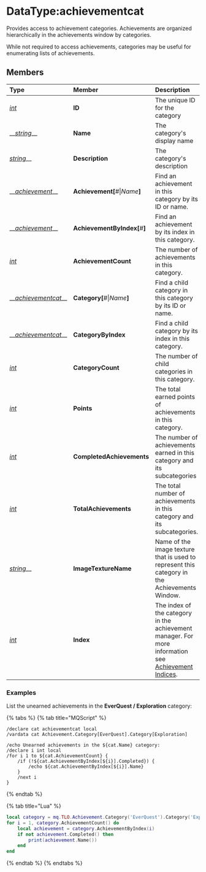 # DataType:achievementcat

Provides access to achievement categories. Achievements are organized hierarchically in the achievements window by categories.

While not required to access achievements, categories may be useful for enumerating lists of achievements.

## Members

| **Type** | **Member** | **Description** |
| :--- | :--- | :--- |
| [_int_](datatype-int.md) | **ID** | The unique ID for the category |
| \_\_[_string_](datatype-string.md)\_\_ | **Name** | The category's display name |
| [_string_](datatype-string.md)\_\_ | **Description** | The category's description |
| \_\_[_achievement_](datatype-achievement.md)\_\_ | **Achievement[**\#\|_Name_**]** | Find an achievement in this category by its ID or name. |
| \_\_[_achievement_](datatype-achievement.md)\_\_ | **AchievementByIndex[**\#**]** | Find an achievement by its index in this category. |
| [_int_](datatype-int.md) | **AchievementCount** | The number of achievements in this category. |
| \_\_[_achievementcat_](datatype-achievementcat.md)\_\_ | **Category[**\#\|_Name_**]** | Find a child category in this category by its ID or name. |
| \_\_[_achievementcat_](datatype-achievementcat.md)\_\_ | **CategoryByIndex** | Find a child category by its index in this category. |
| [_int_](datatype-int.md) | **CategoryCount** | The number of child categories in this category. |
| [_int_](datatype-int.md) | **Points** | The total earned points of achievements in this category. |
| [_int_](datatype-int.md) | **CompletedAchievements** | The number of achievements earned in this category and its subcategories |
| [_int_](datatype-int.md) | **TotalAchievements** | The total number of achievements in this category and its subcategories. |
| [_string_](datatype-string.md)\_\_ | **ImageTextureName** | Name of the image texture that is used to represent this category in the Achievements Window. |
| [_int_](datatype-int.md) | **Index** | The index of the category in the achievement manager. For more information see [Achievement Indices](../top-level-objects/tlo-achievement.md#note-about-achievement-indices). |

### Examples

List the unearned achievements in the **EverQuest / Exploration** category:

{% tabs %}
{% tab title="MQScript" %}
```text
/declare cat achievementcat local
/vardata cat Achievement.Category[EverQuest].Category[Exploration]

/echo Unearned achievements in the ${cat.Name} category:
/declare i int local
/for i 1 to ${cat.AchievementCount} {
    /if (!${cat.AchievementByIndex[${i}].Completed}) {
        /echo ${cat.AchievementByIndex[${i}].Name}
    }
    /next i
}
```
{% endtab %}

{% tab title="Lua" %}
```lua
local category = mq.TLO.Achievement.Category('EverQuest').Category('Exploration')
for i = 1, category.AchievementCount() do
    local achievement = category.AchievementByIndex(i)
    if not achievement.Completed() then
        print(achievement.Name())
    end
end
```
{% endtab %}
{% endtabs %}


